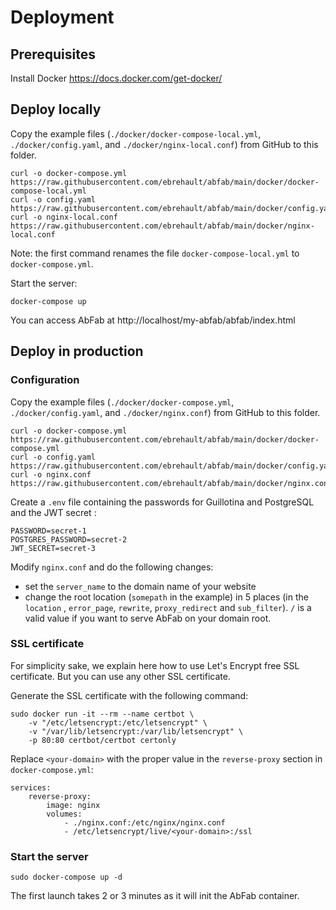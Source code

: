 # Deployment

## Prerequisites

Install Docker https://docs.docker.com/get-docker/

## Deploy locally

Copy the example files (`./docker/docker-compose-local.yml`, `./docker/config.yaml`, and `./docker/nginx-local.conf`) from GitHub to this folder.

```
curl -o docker-compose.yml https://raw.githubusercontent.com/ebrehault/abfab/main/docker/docker-compose-local.yml
curl -o config.yaml https://raw.githubusercontent.com/ebrehault/abfab/main/docker/config.yaml
curl -o nginx-local.conf https://raw.githubusercontent.com/ebrehault/abfab/main/docker/nginx-local.conf
```

Note: the first command renames the file `docker-compose-local.yml` to `docker-compose.yml`.

Start the server:

```
docker-compose up
```

You can access AbFab at http://localhost/my-abfab/abfab/index.html

## Deploy in production

### Configuration

Copy the example files (`./docker/docker-compose.yml`, `./docker/config.yaml`, and `./docker/nginx.conf`) from GitHub to this folder.

```
curl -o docker-compose.yml https://raw.githubusercontent.com/ebrehault/abfab/main/docker/docker-compose.yml
curl -o config.yaml https://raw.githubusercontent.com/ebrehault/abfab/main/docker/config.yaml
curl -o nginx.conf https://raw.githubusercontent.com/ebrehault/abfab/main/docker/nginx.conf
```

Create a `.env` file containing the passwords for Guillotina and PostgreSQL and the JWT secret :

```
PASSWORD=secret-1
POSTGRES_PASSWORD=secret-2
JWT_SECRET=secret-3
```

Modify `nginx.conf` and do the following changes:

-   set the `server_name` to the domain name of your website
-   change the root location (`somepath` in the example) in 5 places (in the `location` , `error_page`, `rewrite`, `proxy_redirect` and `sub_filter`). `/` is a valid value if you want to serve AbFab on your domain root.

### SSL certificate

For simplicity sake, we explain here how to use Let's Encrypt free SSL certificate. But you can use any other SSL certificate.

Generate the SSL certificate with the following command:

```
sudo docker run -it --rm --name certbot \
    -v "/etc/letsencrypt:/etc/letsencrypt" \
    -v "/var/lib/letsencrypt:/var/lib/letsencrypt" \
    -p 80:80 certbot/certbot certonly
```

Replace `<your-domain>` with the proper value in the `reverse-proxy` section in `docker-compose.yml`:

```
services:
    reverse-proxy:
        image: nginx
        volumes:
            - ./nginx.conf:/etc/nginx/nginx.conf
            - /etc/letsencrypt/live/<your-domain>:/ssl
```

### Start the server

```
sudo docker-compose up -d
```

The first launch takes 2 or 3 minutes as it will init the AbFab container.
